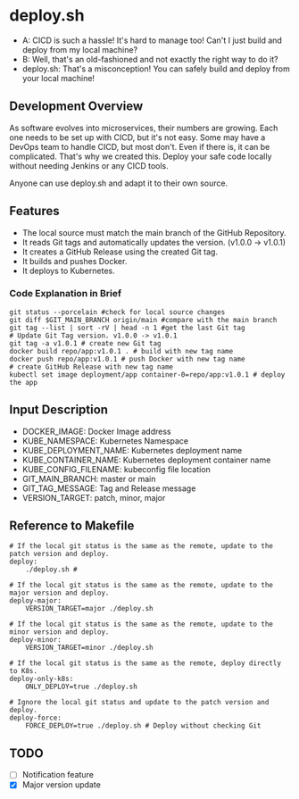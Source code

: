 # deploy.sh
- A: CICD is such a hassle! It's hard to manage too! Can't I just build and deploy from my local machine?
- B: Well, that's an old-fashioned and not exactly the right way to do it?
- deploy.sh: That's a misconception! You can safely build and deploy from your local machine!

## Development Overview
As software evolves into microservices, their numbers are growing. Each one needs to be set up with CICD, but it's not easy. Some may have a DevOps team to handle CICD, but most don't. Even if there is, it can be complicated. That's why we created this. Deploy your safe code locally without needing Jenkins or any CICD tools.

Anyone can use deploy.sh and adapt it to their own source.

## Features
- The local source must match the main branch of the GitHub Repository.
- It reads Git tags and automatically updates the version. (v1.0.0 -> v1.0.1)
- It creates a GitHub Release using the created Git tag.
- It builds and pushes Docker.
- It deploys to Kubernetes.

### Code Explanation in Brief
```
git status --porcelain #check for local source changes
git diff $GIT_MAIN_BRANCH origin/main #compare with the main branch
git tag --list | sort -rV | head -n 1 #get the last Git tag
# Update Git Tag version. v1.0.0 -> v1.0.1
git tag -a v1.0.1 # create new Git tag
docker build repo/app:v1.0.1 . # build with new tag name
docker push repo/app:v1.0.1 # push Docker with new tag name
# create GitHub Release with new tag name
kubectl set image deployment/app container-0=repo/app:v1.0.1 # deploy the app
```

## Input Description
- DOCKER_IMAGE: Docker Image address
- KUBE_NAMESPACE: Kubernetes Namespace
- KUBE_DEPLOYMENT_NAME: Kubernetes deployment name
- KUBE_CONTAINER_NAME: Kubernetes deployment container name
- KUBE_CONFIG_FILENAME: kubeconfig file location
- GIT_MAIN_BRANCH: master or main
- GIT_TAG_MESSAGE: Tag and Release message
- VERSION_TARGET: patch, minor, major

## Reference to Makefile
```
# If the local git status is the same as the remote, update to the patch version and deploy.
deploy:
	./deploy.sh # 

# If the local git status is the same as the remote, update to the major version and deploy.
deploy-major:
	VERSION_TARGET=major ./deploy.sh

# If the local git status is the same as the remote, update to the minor version and deploy.
deploy-minor:
	VERSION_TARGET=minor ./deploy.sh

# If the local git status is the same as the remote, deploy directly to K8s.
deploy-only-k8s:
	ONLY_DEPLOY=true ./deploy.sh

# Ignore the local git status and update to the patch version and deploy.
deploy-force:
	FORCE_DEPLOY=true ./deploy.sh # Deploy without checking Git
```

## TODO
- [ ] Notification feature
- [x] Major version update